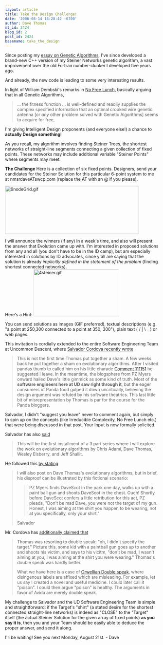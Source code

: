 ```yaml
---
layout: article
title: Take the Design Challenge!
date: '2006-08-14 18:28:42 -0700'
author: Dave Thomas
mt_id: 2424
blog_id: 2
post_id: 2424
basename: take_the_design
---
```

Since posting my [essay on Genetic Algorithms](/archives/2006/07/target-target-w-1.html), I've since developed a brand-new C++ version of my Steiner Networks genetic algorithm, a vast improvement over the old Fortran number-clunker I developed five years ago.

And already, the new code is leading to some very interesting results.  

In light of William Dembski's remarks in [No Free Lunch](http://www.talkorigins.org/design/faqs/nfl/), basically arguing that in all Genetic Algorithms, 


> ... the fitness function ... is well-defined and readily supplies the complex specified information that an optimal crooked wire genetic antenna \[or _any_ other problem solved with Genetic Algorithms\] seems to acquire for free,


I'm giving Intelligent Design proponents (and everyone else!) a chance to **actually Design something**!

As you recall, my algorithm involves finding Steiner Trees, the shortest networks of straight-line segments connecting a given collection of fixed points.  These networks may include additional variable "Steiner Points" where segments may meet.

**The Challenge**
Here is a collection of six fixed points.  Designers, send your candidates for the Steiner Solution for this particular 6-point system to me at nmsrdaveATswcp.com (replace the AT with an @ if you please).

<img src="{{ site.baseurl }}/uploads/2006/6nodeGrid.gif" alt="6nodeGrid.gif" width="438" height="158" />

I will announce the winners (if any) in a week's time, and also will present the answer that Evolution came up with.  I'm interested in proposed solutions from any and all (you don't have to be in the ID camp), but am especially interested in solutions by ID advocates, since y'all are saying that the solution is already _implicitly defined in the statement of the problem_ (finding shortest connected networks).  
Here's a Hint:
<img src="{{ site.baseurl }}/uploads/2006/4steiner.gif" alt="4steiner.gif" width="281" height="154" />

You can send solutions as images (GIF preferred), textual descriptions (e.g. "a point at 250,300 connected to a point at 350, 300"), plain text ( / | \ _ ) or web pages.

This invitation is cordially extended to the entire Software Engineering Team at Uncommon Descent, where [Salvador Cordova recently wrote](http://www.uncommondescent.com/index.php/archives/1422#comment-52440)


> This is not the first time Thomas put together a sham. A few weeks back he put together a sham on evolutionary algorithms. After I visited pandas thumb to called him on his little charade [Comment 111151](/archives/2006/07/target-target-w-1.html#comment-111151) he suggested I leave. In the meantime, the blogsphere from PZ Myers onward hailed Dave's little gimmick as some kind of truth. Most of the **software engineers here at UD saw right through it**, but the eager consumers of Panda food gulped it down uncritically, believing the design argument was refuted by his software theatrics.  This last little bit of misrepresentation by Thomas is par for the course for the Panda bloggers.

 

Salvador, I didn't "suggest you leave" never to comment again, but simply to spin up on the concepts (like Irreducible Complexity, No Free Lunch etc.) that were being discussed in that post.  Your Input is now formally solicited.

Salvador has also [said](http://www.uncommondescent.com/index.php/archives/1306) 


> This will be the first installment of a 3 part series where I will explore the work on evolutionary algorithms by Chris Adami, Dave Thomas, Wesley Elsberry, and Jeff Shallit.

He followed this [by stating](http://www.uncommondescent.com/index.php/archives/1285#comment-47298) 


> I will also post on Dave Thomas's evolutionary algorithms, but in brief, his disproof can be illustrated by this fictional scenario:
> 
> 
> > PZ Myers finds DaveScot in the park one day, walks up with a paint ball gun and shoots DaveScot in the chest. Ouch!
> > Shortly before DaveScot confers a little retribution for this act, PZ pleads, "Don't be mad Dave, you were not the target of my gun. Honest, I was aiming at the shirt you happen to be wearing, not at you specifically, only your shirt."
> 
> 
> Salvador

Mr. Cordova has [additionally claimed that](http://www.uncommondescent.com/index.php/archives/1306#comment-47954)


> Thomas was resorting to double speak: "oh, I didn't specify the target." Picture this, some kid with a paintball gun goes up to another and shoots his victim, and says to his vicitm, "don't be mad, I wasn't aiming at you, I was aiming at the shirt you were wearing." Thomas's double speak was hardly better.
> 
> What we have here is a case of [Orwellian Double speak](http://en.wikipedia.org/wiki/Doublespeak), where disingenous labels are affixed which are misleading. For example, let us say I created a novel and useful medicine. I could later call it "poison". I could then argue "poison" is healthy. The arguments in favor of Avida are merely double speak.

 

My challenge to Salvador and the UD Software Engineering Team is simple and straightforward:  if the Target's "shirt" (a stated desire for the shortest connected straight-line networks) is indeed as "CLOSE" to the "Target" itself (the actual Steiner Solution for the given array of fixed points) **as you say it is**, then you and your Team should be easily able to deduce the proper answer, and send it along.

I'll be waiting! See you next Monday, August 21st. - Dave

